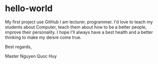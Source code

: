 # hello-world
My first project use GitHub
I am lecturer, programmer.
I'd love to teach my students about Computer, teach them about how to be a better people, improve their personality.
I hope I'll always have a best health and a better thinking to make my deisre come true.

Best regards,

Master Nguyen Quoc Huy
